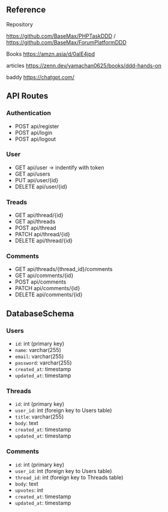## Reference

Repository

https://github.com/BaseMax/PHPTaskDDD
/
https://github.com/BaseMax/ForumPlatformDDD

Books
https://amzn.asia/d/0alE4jpd

articles
https://zenn.dev/yamachan0625/books/ddd-hands-on

baddy
https://chatgpt.com/


## API Routes

### Authentication

- POST api/register
- POST api/login
- POST api/logout

### User

- GET api/user -> indentify with token
- GET api/users
- PUT api/user/{id}
- DELETE api/user/{id}

### Treads

- GET api/thread/{id}
- GET api/threads
- POST api/thread
- PATCH api/thread/{id}
- DELETE api/thread/{id}

### Comments

- GET api/threads/{thread_id}/comments
- GET api/comments/{id}
- POST api/comments
- PATCH api/comments/{id}
- DELETE api/comments/{id}


## DatabaseSchema

### Users

- `id`: int (primary key)
- `name`: varchar(255)
- `email`: varchar(255)
- `password`: varchar(255)
- `created_at`: timestamp
- `updated_at`: timestamp

### Threads

- `id`: int (primary key)
- `user_id`: int (foreign key to Users table)
- `title`: varchar(255)
- `body`: text
- `created_at`: timestamp
- `updated_at`: timestamp

### Comments

- `id`: int (primary key)
- `user_id`: int (foreign key to Users table)
- `thread_id`: int (foreign key to Threads table)
- `body`: text
- `upvotes`: int
- `created_at`: timestamp
- `updated_at`: timestamp
